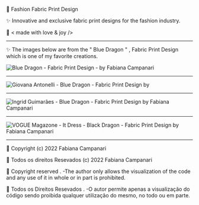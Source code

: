 👗 Fashion Fabric Print Design

✨ Innovative and exclusive fabric print designs for the fashion industry.

🤎 < made with love & joy />
_________________________________________________________________________________________________________________ 
 
✨ The images below are from the " Blue Dragon " , Fabric Print Design which is one of my favorite creations.

![Blue Dragon - Fabric Print Design - by Fabiana Campanari](https://user-images.githubusercontent.com/113218619/202533568-99632731-7e1e-46a6-95f4-fa43e9f6fe42.jpg)
__________________________________________________________________________________________________________________
![Giovana Antonelli - Blue Dragon - Fabric Print Design by ](https://user-images.githubusercontent.com/113218619/202533942-5af46743-30b4-42d2-9bb0-90c6a4e1cc88.png)

__________________________________________________________________________________________________________________
![Ingrid Guimarães - Blue Dragon - Fabric Print Design by Fabiana Campanari](https://user-images.githubusercontent.com/113218619/202534645-5fcf85cf-c91d-43eb-ba22-6f0b6cf12650.jpg)
__________________________________________________________________________________________________________________

![VOGUE Magazone - It Dress - Black Dragon - Fabric Print  Design by Fabiana Campanari](https://user-images.githubusercontent.com/113218619/202534936-85331041-d3d1-452a-ad2b-fd09ea1726f9.jpg)
_____________________________________________________________________________________________

🚫 Copyright (c) 2022 Fabiana Campanari

🚫 Todos os direitos Resevados (c) 2022 Fabiana Campanari

🚫 Copyright reserved .
-The author only allows the visualization of the code and any use of it in whole or in part  is prohibited.

🚫 Todos os Direitos Resevados .
-O autor permite apenas a visualização do código sendo proibida qualquer utilização do mesmo, no todo ou em parte.



